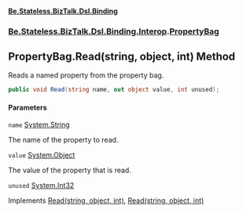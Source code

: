#### [Be.Stateless.BizTalk.Dsl.Binding](README.md 'README')
### [Be.Stateless.BizTalk.Dsl.Binding.Interop](Be.Stateless.BizTalk.Dsl.Binding.Interop.md 'Be.Stateless.BizTalk.Dsl.Binding.Interop').[PropertyBag](PropertyBag.md 'Be.Stateless.BizTalk.Dsl.Binding.Interop.PropertyBag')

## PropertyBag.Read(string, object, int) Method

Reads a named property from the property bag.

```csharp
public void Read(string name, out object value, int unused);
```
#### Parameters

<a name='Be.Stateless.BizTalk.Dsl.Binding.Interop.PropertyBag.Read(string,object,int).name'></a>

`name` [System.String](https://docs.microsoft.com/en-us/dotnet/api/System.String 'System.String')

The name of the property to read.

<a name='Be.Stateless.BizTalk.Dsl.Binding.Interop.PropertyBag.Read(string,object,int).value'></a>

`value` [System.Object](https://docs.microsoft.com/en-us/dotnet/api/System.Object 'System.Object')

The value of the property that is read.

<a name='Be.Stateless.BizTalk.Dsl.Binding.Interop.PropertyBag.Read(string,object,int).unused'></a>

`unused` [System.Int32](https://docs.microsoft.com/en-us/dotnet/api/System.Int32 'System.Int32')

Implements [Read(string, object, int)](https://docs.microsoft.com/en-us/dotnet/api/Microsoft.BizTalk.ExplorerOM.IPropertyBag.Read#Microsoft_BizTalk_ExplorerOM_IPropertyBag_Read_System_String,System_Object@,System_Int32_ 'Microsoft.BizTalk.ExplorerOM.IPropertyBag.Read(System.String,System.Object@,System.Int32)'), [Read(string, object, int)](https://docs.microsoft.com/en-us/dotnet/api/Microsoft.BizTalk.Component.Interop.IPropertyBag.Read#Microsoft_BizTalk_Component_Interop_IPropertyBag_Read_System_String,System_Object@,System_Int32_ 'Microsoft.BizTalk.Component.Interop.IPropertyBag.Read(System.String,System.Object@,System.Int32)')